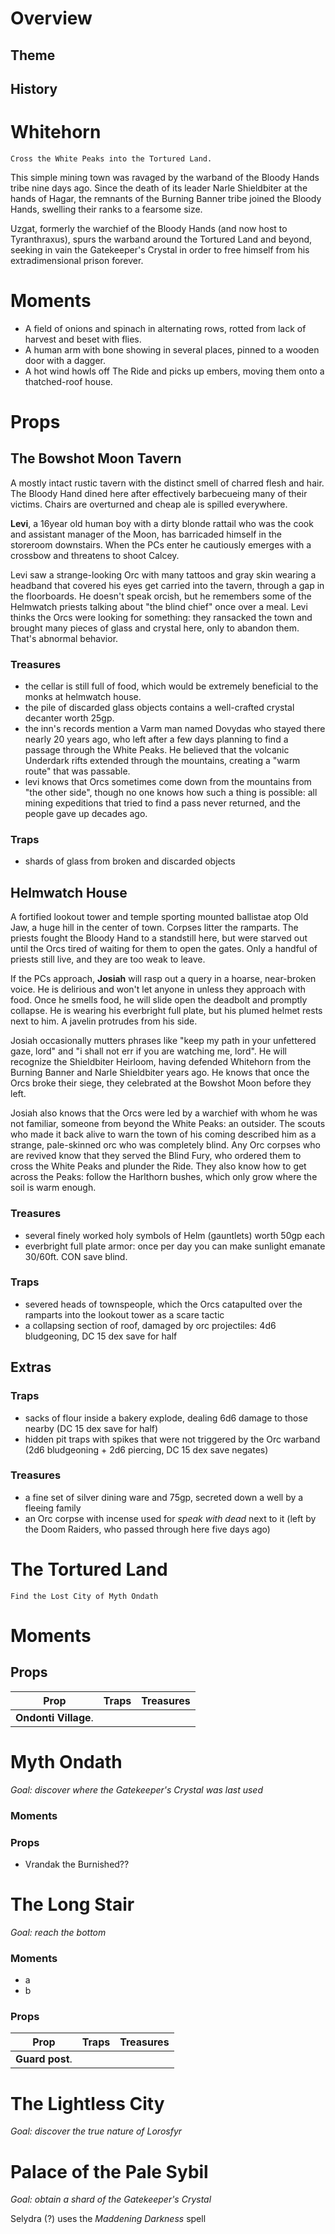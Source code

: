 # Overview
## Theme
## History
# Whitehorn
``` Title Goal
Cross the White Peaks into the Tortured Land.
```
This simple mining town was ravaged by the warband of the Bloody Hands tribe nine days ago. Since the death of its leader Narle Shieldbiter at the hands of Hagar, the remnants of the Burning Banner tribe joined the Bloody Hands, swelling their ranks to a fearsome size.

Uzgat, formerly the warchief of the Bloody Hands (and now host to Tyranthraxus), spurs the warband around the Tortured Land and beyond, seeking in vain the Gatekeeper's Crystal in order to free himself from his extradimensional prison forever.
# Moments
- A field of onions and spinach in alternating rows, rotted from lack of harvest and beset with flies.
- A human arm with bone showing in several places, pinned to a wooden door with a dagger.
- A hot wind howls off The Ride and picks up embers, moving them onto a thatched-roof house.
# Props
## The Bowshot Moon Tavern
A mostly intact rustic tavern with the distinct smell of charred flesh and hair. The Bloody Hand dined here after effectively barbecueing many of their victims. Chairs are overturned and cheap ale is spilled everywhere.

**Levi**, a 16year old human boy with a dirty blonde rattail who was the cook and assistant manager of the Moon, has barricaded himself in the storeroom downstairs. When the PCs enter he cautiously emerges with a crossbow and threatens to shoot Calcey.

Levi saw a strange-looking Orc with many tattoos and gray skin wearing a headband that covered his eyes get carried into the tavern, through a gap in the floorboards. He doesn't speak orcish, but he remembers some of the Helmwatch priests talking about "the blind chief" once over a meal. Levi thinks the Orcs were looking for something: they ransacked the town and brought many pieces of glass and crystal here, only to abandon them. That's abnormal behavior.
### Treasures
- the cellar is still full of food, which would be extremely beneficial to the monks at helmwatch house.
- the pile of discarded glass objects contains a well-crafted crystal decanter worth 25gp.
- the inn's records mention a Varm man named Dovydas who stayed there nearly 20 years ago, who left after a few days planning to find a passage through the White Peaks. He believed that the volcanic Underdark rifts extended through the mountains, creating a "warm route" that was passable.
- levi knows that Orcs sometimes come down from the mountains from "the other side", though no one knows how such a thing is possible: all mining expeditions that tried to find a pass never returned, and the people gave up decades ago.
### Traps
- shards of glass from broken and discarded objects
## Helmwatch House
A fortified lookout tower and temple sporting mounted ballistae atop Old Jaw, a huge hill in the center of town. Corpses litter the ramparts. The priests fought the Bloody Hand to a standstill here, but were starved out until the Orcs tired of waiting for them to open the gates. Only a handful of priests still live, and they are too weak to leave.

If the PCs approach, **Josiah** will rasp out a query in a hoarse, near-broken voice. He is delirious and won't let anyone in unless they approach with food. Once he smells food, he will slide open the deadbolt and promptly collapse. He is wearing his everbright full plate, but his plumed helmet rests next to him. A javelin protrudes from his side.

Josiah occasionally mutters phrases like "keep my path in your unfettered gaze, lord" and "i shall not err if you are watching me, lord". He will recognize the Shieldbiter Heirloom, having defended Whitehorn from the Burning Banner and Narle Shieldbiter years ago. He knows that once the Orcs broke their siege, they celebrated at the Bowshot Moon before they left.

Josiah also knows that the Orcs were led by a warchief with whom he was not familiar, someone from beyond the White Peaks: an outsider. The scouts who made it back alive to warn the town of his coming described him as a strange, pale-skinned orc who was completely blind. Any Orc corpses who are revived know that they served the Blind Fury, who ordered them to cross the White Peaks and plunder the Ride. They also know how to get across the Peaks: follow the Harlthorn bushes, which only grow where the soil is warm enough.
### Treasures
- several finely worked holy symbols of Helm (gauntlets) worth 50gp each
- everbright full plate armor: once per day you can make sunlight emanate 30/60ft. CON save blind.
### Traps
- severed heads of townspeople, which the Orcs catapulted over the ramparts into the lookout tower as a scare tactic
- a collapsing section of roof, damaged by orc projectiles: 4d6 bludgeoning, DC 15 dex save for half
## Extras
### Traps
- sacks of flour inside a bakery explode, dealing 6d6 damage to those nearby (DC 15 dex save for half) 
- hidden pit traps with spikes that were not triggered by the Orc warband (2d6 bludgeoning + 2d6 piercing, DC 15 dex save negates)
### Treasures
- a fine set of silver dining ware and 75gp, secreted down a well by a fleeing family
- an Orc corpse with incense used for _speak with dead_ next to it (left by the Doom Raiders, who passed through here five days ago)
# The Tortured Land
``` Title Goal
Find the Lost City of Myth Ondath
```
# Moments
## Props
|Prop|Traps|Treasures|
|-|-|-|
|**Ondonti Village**.|||
# Myth Ondath
_Goal: discover where the Gatekeeper's Crystal was last used_
### Moments
### Props
- Vrandak the Burnished??
# The Long Stair
_Goal: reach the bottom_
### Moments
- a
- b
### Props
|Prop|Traps|Treasures|
|-|-|-|
|**Guard post**.|||
# The Lightless City
_Goal: discover the true nature of Lorosfyr_
# Palace of the Pale Sybil
_Goal: obtain a shard of the Gatekeeper's Crystal_

Selydra (?) uses the _Maddening Darkness_ spell
